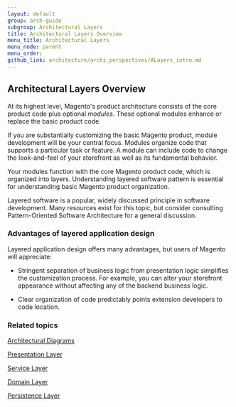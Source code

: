 ```yaml
---
layout: default
group: arch-guide
subgroup: Architectural Layers
title: Architectural Layers Overview
menu_title: Architectural Layers
menu_node: parent
menu_order: 
github_link: architecture/archi_perspectives/ALayers_intro.md
---
```



<h2>Architectural Layers Overview</h2>

At its highest level, Magento's product architecture consists of the core product code plus optional <i>modules</i>. These optional modules enhance or replace the basic product code. 

If you are substantially customizing the basic Magento product, module development will be your central focus. Modules organize code that supports a particular task or feature. A module can include code to change the look-and-feel of your storefront as well as its fundamental behavior. 

Your modules function with the core Magento product code, which is organized into layers. Understanding layered software pattern is essential for understanding basic Magento product organization. 

Layered software is a popular, widely discussed principle in software development. Many resources exist for this topic, but consider consulting Pattern-Oriented Software Architecture for a general discussion. 


<h3>Advantages of layered application design</h3>
Layered application design offers many advantages, but users of Magento will appreciate: 

* Stringent separation of business logic from presentation logic simplifies the customization process. For example, you can alter your storefront appearance without affecting any of the backend business logic. 

* Clear organization of code predictably points extension developers to code location. 



<h3>Related topics</h3>

<a href="{{ site.gdeurl }}architecture/archi_perspectives/arch_diagrams.html">Architectural Diagrams</a>


<a href="{{ site.gdeurl }}architecture/archi_perspectives/present_layer.html">Presentation Layer</a>

<a href="{{ site.gdeurl }}architecture/archi_perspectives/service_layer.html">Service Layer</a>


<a href="{{ site.gdeurl }}architecture/archi_perspectives/domain_layer.html">Domain Layer</a>

<a href="{{ site.gdeurl }}architecture/archi_perspectives/persist_layer.html">Persistence Layer</a>



